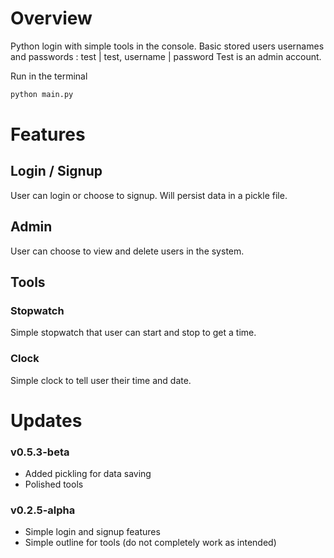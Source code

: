 # Overview
Python login with simple tools in the console.
Basic stored users usernames and passwords : test | test, username | password 
Test is an admin account. 

Run in the terminal
```Bash
python main.py
```

# Features
## Login / Signup
User can login or choose to signup. Will persist data in a pickle file.
## Admin 
User can choose to view and delete users in the system.
## Tools 
### Stopwatch 
Simple stopwatch that user can start and stop to get a time. 
### Clock 
Simple clock to tell user their time and date.

# Updates 
### v0.5.3-beta
* Added pickling for data saving
* Polished tools
### v0.2.5-alpha
* Simple login and signup features
* Simple outline for tools (do not completely work as intended)
